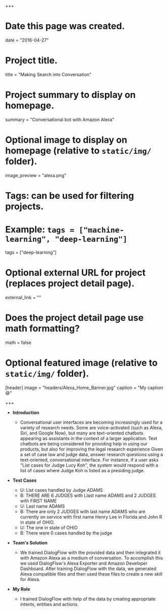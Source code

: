 +++
# Date this page was created.
date = "2016-04-27"

# Project title.
title = "Making Search into Conversation"

# Project summary to display on homepage.
summary = "Conversational bot with Amazon Alexa"

# Optional image to display on homepage (relative to `static/img/` folder).
image_preview = "alexa.png"

# Tags: can be used for filtering projects.
# Example: `tags = ["machine-learning", "deep-learning"]`
tags = ["deep-learning"]

# Optional external URL for project (replaces project detail page).
external_link = ""

# Does the project detail page use math formatting?
math = false

# Optional featured image (relative to `static/img/` folder).
[header]
image = "headers/Alexa_Home_Banner.jpg"
caption = "My caption :smile:"

+++

* **Introduction**
	* Conversational user interfaces are becoming increasingly used for a variety of research needs.
	Some are voice-activated (such as Alexa, Siri, and Google Now), but many are text-oriented chatbots appearing as assistants in the context of a larger application. Text chatbots are being considered for providing help in using our products, but also for improving the legal research experience
	Given a set of case law and judge data, answer research questions using a text-oriented, conversational interface.
	For instance, if a user asks "List cases for Judge Lucy Koh", the system would respond with a list of cases where Judge Koh is listed as a presiding judge.

* **Test Cases**
	* U: List cases handled by Judge ADAMS
	*  B: THERE ARE 6 JUDGES with Llast name ADAMS and 2 JUDGES with FIRST NAME
	*  U: Last name ADAMS
	*  B: There are only 2 JUDGES with last name ADAMS who are currently on service with first name Henry Lee in Florida and John R in state of OHIO.
	*  U: The one in state of OHIO
	*  B: There were 0 cases handled by the judge


* **Team's Solution**
	* We trained DialogFlow with the provided data and then integrated it with Amazon Alexa as a medium of conversation. To accomplish this we used DialogFlow's Alexa Exporter and Amazon Developer Dashboard. After training DialogFlow with the data, we generated Alexa compatible files and then used these files to create a new skill for Alexa.
* **My Role**
	* I trained DialogFlow with help of the data by creating appropriate intents, entities and actions. 